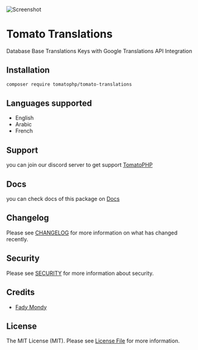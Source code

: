 ![Screenshot](https://github.com/tomatophp/tomato-translations/blob/master/art/screenshot.png)

# Tomato Translations

Database Base Translations Keys with Google Translations API Integration

## Installation

```bash
composer require tomatophp/tomato-translations
```

## Languages supported
- English
- Arabic
- French

## Support

you can join our discord server to get support [TomatoPHP](https://discord.gg/VZc8nBJ3ZU)

## Docs

you can check docs of this package on [Docs](https://docs.tomatophp.com/tomato-translations)

## Changelog

Please see [CHANGELOG](CHANGELOG.md) for more information on what has changed recently.

## Security

Please see [SECURITY](SECURITY.md) for more information about security.

## Credits

- [Fady Mondy](https://www.github.com/3x1io)

## License

The MIT License (MIT). Please see [License File](LICENSE.md) for more information.
